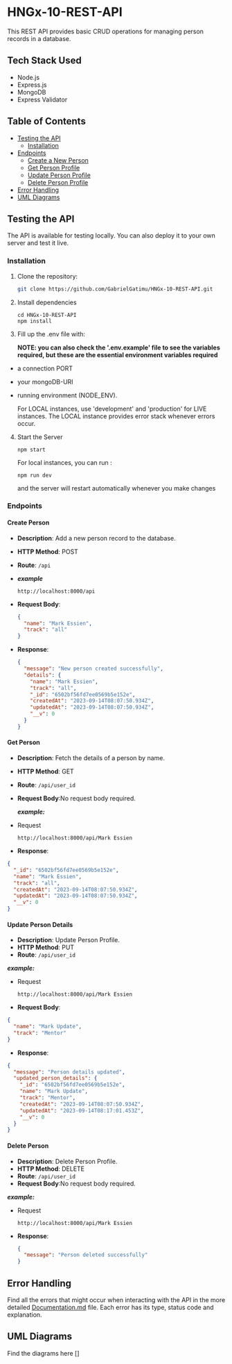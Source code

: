 # HNGx-10-REST-API

This REST API provides basic CRUD operations for managing person records in a database.

## Tech Stack Used

- Node.js
- Express.js
- MongoDB
- Express Validator

## Table of Contents

- [Testing the API](#testing-the-api)
  - [Installation](#installation)
- [Endpoints](#endpoints)
  - [Create a New Person](#create-person)
  - [Get Person Profile](#get-person)
  - [Update Person Profile](#update-person)
  - [Delete Person Profile](#delete-person)
- [Error Handling](#error-handling)
- [UML Diagrams](#uml-diagrams)

## Testing the API

The API is available for testing locally. You can also deploy it to your own server and test it live.

### Installation

1. Clone the repository:

   ```bash
   git clone https://github.com/GabrielGatimu/HNGx-10-REST-API.git
   ```

2. Install dependencies
   ```
   cd HNGx-10-REST-API
   npm install
   ```
3. Fill up the .env file with:

   **NOTE: you can also check the '.env.example' file to see the variables required, but these are the essential environment variables required**

- a connection PORT
- your mongoDB-URI
- running environment (NODE_ENV).

  For LOCAL instances, use 'development' and 'production' for LIVE instances.
  The LOCAL instance provides error stack whenever errors occur.

4. Start the Server

   ```
   npm start
   ```

   For local instances, you can run :

   ```
   npm run dev
   ```

   and the server will restart automatically whenever you make changes

### Endpoints

#### Create Person

- **Description**: Add a new person record to the database.
- **HTTP Method**: POST
- **Route**: `/api`

- **_example_**

  ```
  http://localhost:8000/api
  ```

- **Request Body**:

  ```json
  {
    "name": "Mark Essien",
    "track": "all"
  }
  ```

- **Response**:
  ```json
  {
    "message": "New person created successfully",
    "details": {
      "name": "Mark Essien",
      "track": "all",
      "_id": "6502bf56fd7ee0569b5e152e",
      "createdAt": "2023-09-14T08:07:50.934Z",
      "updatedAt": "2023-09-14T08:07:50.934Z",
      "__v": 0
    }
  }
  ```

#### Get Person

- **Description**: Fetch the details of a person by name.
- **HTTP Method**: GET
- **Route**: `/api/user_id`
- **Request Body**:No request body required.

  **_example:_**

- Request
  ```
  http://localhost:8000/api/Mark Essien
  ```
- **Response**:

```json
{
  "_id": "6502bf56fd7ee0569b5e152e",
  "name": "Mark Essien",
  "track": "all",
  "createdAt": "2023-09-14T08:07:50.934Z",
  "updatedAt": "2023-09-14T08:07:50.934Z",
  "__v": 0
}
```

#### Update Person Details

- **Description**: Update Person Profile.
- **HTTP Method**: PUT
- **Route**: `/api/user_id`

**_example:_**

- Request
  ```
  http://localhost:8000/api/Mark Essien
  ```
- **Request Body**:

```json
{
  "name": "Mark Update",
  "track": "Mentor"
}
```

- **Response**:

```json
{
  "message": "Person details updated",
  "updated_person_details": {
    "_id": "6502bf56fd7ee0569b5e152e",
    "name": "Mark Update",
    "track": "Mentor",
    "createdAt": "2023-09-14T08:07:50.934Z",
    "updatedAt": "2023-09-14T08:17:01.453Z",
    "__v": 0
  }
}
```

#### Delete Person

- **Description**: Delete Person Profile.
- **HTTP Method**: DELETE
- **Route**: `/api/user_id`
- **Request Body**:No request body required.

**_example:_**

- Request
  ```
  http://localhost:8000/api/Mark Essien
  ```
- **Response**:
  ```json
  {
    "message": "Person deleted successfully"
  }
  ```

## Error Handling

Find all the errors that might occur when interacting with the API in the
more detailed [Documentation.md](./Documentation.md) file. Each error has its type, status code and explanation.

## UML Diagrams

Find the diagrams here []

